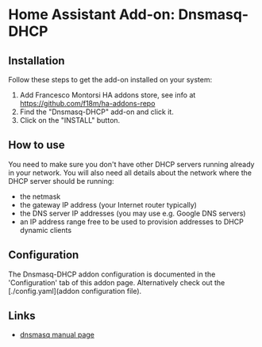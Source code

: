 # Home Assistant Add-on: Dnsmasq-DHCP

## Installation

Follow these steps to get the add-on installed on your system:

1. Add Francesco Montorsi HA addons store, see info at https://github.com/f18m/ha-addons-repo
2. Find the "Dnsmasq-DHCP" add-on and click it.
3. Click on the "INSTALL" button.

## How to use

You need to make sure you don't have other DHCP servers running already in your network.
You will also need all details about the network where the DHCP server should be running:

* the netmask
* the gateway IP address (your Internet router typically)
* the DNS server IP addresses (you may use e.g. Google DNS servers)
* an IP address range free to be used to provision addresses to DHCP dynamic clients

## Configuration

The Dnsmasq-DHCP addon configuration is documented in the 'Configuration' tab of this
addon page. 
Alternatively check out the [./config.yaml](addon configuration file).

## Links

- [dnsmasq manual page](https://thekelleys.org.uk/dnsmasq/docs/dnsmasq-man.html)
